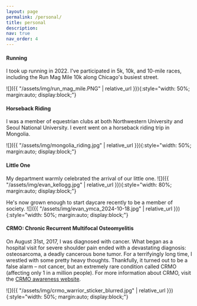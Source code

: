 ```yaml
---
layout: page
permalink: /personal/
title: personal
description: 
nav: true
nav_order: 4
---
```


#### Running
I took up running in 2022. I've participated in 5k, 10k, and 10-mile races, including the Run Mag Mile 10k along Chicago's busiest street.

![]({{ "/assets/img/run_mag_mile.PNG" | relative_url }}){:style="width: 50%; margin:auto; display:block;"}

<!-- photo too big: ![]({{ "/assets/img/run_mag_mile.PNG" | relative_url }}){:style="margin:auto; display:block;"} -->

#### Horseback Riding
I was a member of equestrian clubs at both Northwestern University and Seoul National University. I event went on a horseback riding trip in Mongolia.

![]({{ "/assets/img/mongolia_riding.jpg" | relative_url }}){:style="width: 50%; margin:auto; display:block;"}

#### Little One
My department warmly celebrated the arrival of our little one.
![]({{ "/assets/img/evan_kellogg.jpg" | relative_url }}){:style="width: 80%; margin:auto; display:block;"}

He's now grown enough to start daycare recently to be a member of society.
![]({{ "/assets/img/evan_ymca_2024-10-18.jpg" | relative_url }}){:style="width: 50%; margin:auto; display:block;"}

#### CRMO: Chronic Recurrent Multifocal Osteomyelitis

On August 31st, 2017, I was diagnosed with cancer. What began as a hospital visit for severe shoulder pain ended with a devastating diagnosis: osteosarcoma, a deadly cancerous bone tumor. For a terrifyingly long time, I wrestled with some pretty heavy thoughts. Thankfully, it turned out to be a false alarm – not cancer, but an extremely rare condition called CRMO (affecting only 1 in a million people). For more information about CRMO, visit the [CRMO awareness website](http://crmoawareness.org/).

![]({{ "/assets/img/crmo_warrior_sticker_blurred.jpg" | relative_url }}){:style="width: 50%; margin:auto; display:block;"}
